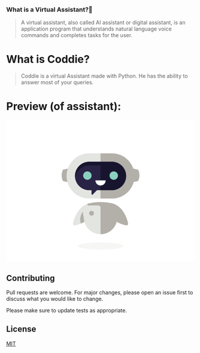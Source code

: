 ### What is a Virtual Assistant?👀
>A virtual assistant, also called AI assistant or digital assistant, is an application program that understands natural language voice commands and completes tasks for the user.

# What is Coddie?

> Coddie is a virtual Assistant made with Python. He has the ability to answer most of your queries.

# Preview (of assistant):
![preview](https://github.com/Akshat-unt/Coddie-Desktop-A.I/blob/master/GUI/Assistant.gif)

## Contributing
Pull requests are welcome. For major changes, please open an issue first to discuss what you would like to change.

Please make sure to update tests as appropriate.

## License
[MIT](https://choosealicense.com/licenses/mit/)
